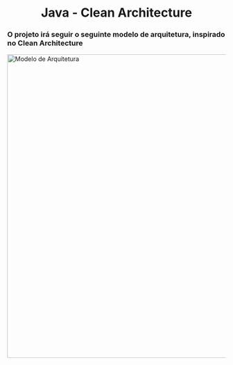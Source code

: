 <h1 align="center">
    <span>Java - Clean Architecture</span>
</h1>

### O projeto irá seguir o seguinte modelo de arquitetura, inspirado no Clean Architecture

<img 
src="https://user-images.githubusercontent.com/30940498/110534690-23774680-80fe-11eb-8835-c45fc3a7f464.png" 
alt="Modelo de Arquitetura" 
width="800" 
height="700">


